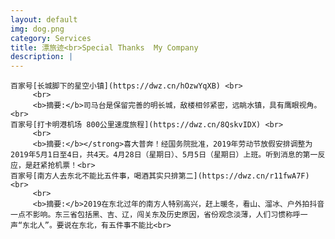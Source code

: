 ```yaml
---
layout: default
img: dog.png
category: Services
title: 漂旅迹<br>Special Thanks  My Company
description: |
---
```

    百家号[长城脚下的星空小镇](https://dwz.cn/hOzwYqXB) <br>
         <br>
         <b>摘要:</b>司马台是保留完善的明长城，敌楼相邻紧密，远眺水镇，具有鹰眼视角。<br>
    百家号[打卡明港机场 800公里速度旅程](https://dwz.cn/8QskvIDX) <br>
         <br>
         <b>摘要:</b></strong>喜大普奔！经国务院批准，2019年劳动节放假安排调整为2019年5月1日至4日，共4天。4月28日（星期日）、5月5日（星期日）上班。听到消息的第一反应，是赶紧抢机票！<br>
    百家号[南方人去东北不能比五件事，喝酒其实只排第二](https://dwz.cn/r11fwA7F) <br>
         <br>
         <b>摘要:</b>2019在东北过年的南方人特别高兴，赶上暖冬，看山、溜冰、户外拍抖音一点不影响。东三省包括黑、吉、辽，闯关东及历史原因，省份观念淡薄，人们习惯称呼一声“东北人”。要说在东北，有五件事不能比<br>